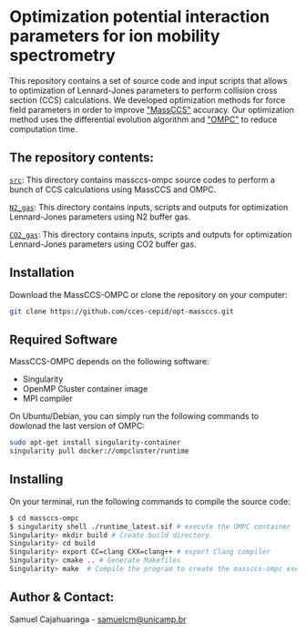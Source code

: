 # Optimization potential interaction parameters for ion mobility spectrometry

This repository contains a set of source code and input scripts that allows to optimization of Lennard-Jones parameters to perform collision cross section
(CCS) calculations. We developed optimization methods for force field parameters in order to improve ["MassCCS"](https://github.com/cces-cepid/massccs) accuracy. Our optimization method uses the differential evolution algorithm and ["OMPC"](https://ompcluster.gitlab.io/) to reduce computation time.

## The repository contents:
[`src`](src): This directory contains massccs-ompc source codes to perform a bunch of CCS calculations using MassCCS and OMPC.

[`N2_gas`](paper): This directory contains inputs, scripts and outputs for optimization Lennard-Jones parameters using N2 buffer gas.

[`CO2_gas`](paper): This directory contains inputs, scripts and outputs for optimization Lennard-Jones parameters using CO2 buffer gas.

## Installation 

Download the MassCCS-OMPC or clone the repository on your computer:
 
```bash
git clone https://github.com/cces-cepid/opt-massccs.git
```
## Required Software

MassCCS-OMPC depends on the following software:

* Singularity
* OpenMP Cluster container image 
* MPI compiler

On Ubuntu/Debian, you can simply run the following commands to dowlonad the last version of OMPC:
```bash
sudo apt-get install singularity-container  
singularity pull docker://ompcluster/runtime
```

## Installing

On your terminal, run the following commands to compile the source code:

```bash
$ cd massccs-ompc
$ singularity shell ./runtime_latest.sif # execute the OMPC container
Singularity> mkdir build # Create build directory 
Singularity> cd build
Singularity> export CC=clang CXX=clang++ # export Clang compiler 
Singularity> cmake .. # Generate Makefiles
Singularity> make  # Compile the program to create the massccs-ompc executable called massccs
```

Author & Contact:
--------------
Samuel Cajahuaringa - samuelcm@unicamp.br

